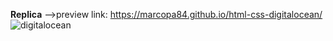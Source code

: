 **Replica** -->preview link: https://marcopa84.github.io/html-css-digitalocean/
![digitalocean](https://user-images.githubusercontent.com/56468051/79132476-b1419900-7daa-11ea-8aa8-e16e659a4719.png)
